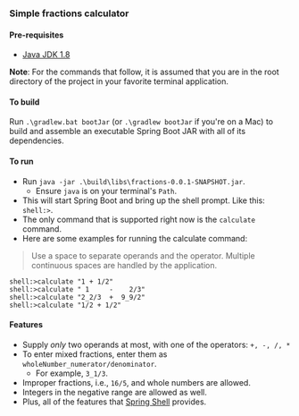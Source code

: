 ### Simple fractions calculator

#### Pre-requisites
- [Java JDK 1.8](http://www.oracle.com/technetwork/java/javase/downloads/jdk8-downloads-2133151.html)

**Note**: For the commands that follow, it is assumed that you are in the root directory of the project in your favorite terminal application.

#### To build

Run `.\gradlew.bat bootJar` (or `.\gradlew bootJar` if you're on a Mac) to build and assemble an executable Spring Boot JAR with all of its dependencies.

#### To run

- Run `java -jar .\build\libs\fractions-0.0.1-SNAPSHOT.jar`.
  - Ensure `java` is on your terminal's `Path`.
- This will start Spring Boot and bring up the shell prompt. Like this: `shell:>`.
- The only command that is supported right now is the `calculate` command.
- Here are some examples for running the calculate command:
> Use a space to separate operands and the operator. Multiple continuous spaces are handled by the application.
```shell
shell:>calculate "1 + 1/2"
shell:>calculate " 1     -    2/3"
shell:>calculate "2_2/3  +  9_9/2"
shell:>calculate "1/2 + 1/2"
```

#### Features

- Supply *only* two operands at most, with one of the operators: `+, -, /, *`
- To enter mixed fractions, enter them as `wholeNumber_numerator/denominator`.
  - For example, `3_1/3`.
- Improper fractions, i.e., `16/5`, and whole numbers are allowed.
- Integers in the negative range are allowed as well.
- Plus, all of the features that [Spring Shell](https://docs.spring.io/spring-shell/docs/current-SNAPSHOT/reference/htmlsingle/#_what_is_spring_shell) provides.

